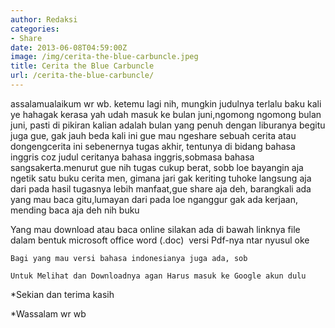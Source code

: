 ```yaml
---
author: Redaksi
categories:
- Share
date: 2013-06-08T04:59:00Z
image: /img/cerita-the-blue-carbuncle.jpeg
title: Cerita the Blue Carbuncle
url: /cerita-the-blue-carbuncle/
---
```


assalamualaikum wr wb. ketemu lagi nih, mungkin judulnya terlalu baku kali ye hahagak kerasa yah udah masuk ke bulan juni,ngomong ngomong bulan juni, pasti di pikiran kalian adalah bulan yang penuh dengan liburanya begitu juga gue, gak jauh beda kali ini gue mau ngeshare sebuah cerita atau dongengcerita ini sebenernya tugas akhir, tentunya di bidang bahasa inggris coz judul ceritanya bahasa inggris,sobmasa bahasa sangsakerta.menurut gue nih tugas cukup berat, sobb loe bayangin aja ngetik satu buku cerita men, gimana jari gak keriting tuhoke langsung aja dari pada hasil tugasnya lebih manfaat,gue share aja deh, barangkali ada yang mau baca gitu,lumayan dari pada loe nganggur gak ada kerjaan, mending baca aja deh nih buku

Yang mau download atau baca online silakan ada di bawah linknya file dalam bentuk microsoft office word (.doc)  versi Pdf-nya ntar nyusul oke
  
    Bagi yang mau versi bahasa indonesianya juga ada, sob
 
    Untuk Melihat dan Downloadnya agan Harus masuk ke Google akun dulu
 
*Sekian dan terima kasih

*Wassalam wr wb
 